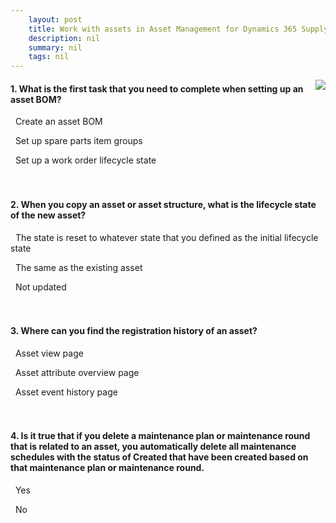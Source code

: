 ```yaml
---
    layout: post
    title: Work with assets in Asset Management for Dynamics 365 Supply Chain Management  
    description: nil
    summary: nil
    tags: nil
---
```



 <a target="_blank" href="https://docs.microsoft.com/en-us/learn/modules/work-assets-management/13-check/"><i class="fas fa-external-link-alt"></i> </a>
 <img align="right" src="https://docs.microsoft.com/en-us/learn/achievements/assets-asset-mgmt-dyn365-supply-chain-mgmt.svg">
####  1. What is the first task that you need to complete when setting up an asset BOM?


<i class='far fa-square'></i> &nbsp;&nbsp;Create an asset BOM

<i class='fas fa-check-square' style='color: Dodgerblue;'></i> &nbsp;&nbsp;Set up spare parts item groups

<i class='far fa-square'></i> &nbsp;&nbsp;Set up a work order lifecycle state
<br />
<br />
<br />

####  2. When you copy an asset or asset structure, what is the lifecycle state of the new asset?


<i class='fas fa-check-square' style='color: Dodgerblue;'></i> &nbsp;&nbsp;The state is reset to whatever state that you defined as the initial lifecycle state

<i class='far fa-square'></i> &nbsp;&nbsp;The same as the existing asset

<i class='far fa-square'></i> &nbsp;&nbsp;Not updated
<br />
<br />
<br />

####  3. Where can you find the registration history of an asset?


<i class='far fa-square'></i> &nbsp;&nbsp;Asset view page

<i class='far fa-square'></i> &nbsp;&nbsp;Asset attribute overview page

<i class='fas fa-check-square' style='color: Dodgerblue;'></i> &nbsp;&nbsp;Asset event history page
<br />
<br />
<br />

####  4. Is it true that if you delete a maintenance plan or maintenance round that is related to an asset, you automatically delete all maintenance schedules with the status of Created that have been created based on that maintenance plan or maintenance round.


<i class='fas fa-check-square' style='color: Dodgerblue;'></i> &nbsp;&nbsp;Yes

<i class='far fa-square'></i> &nbsp;&nbsp;No
<br />
<br />
<br />
